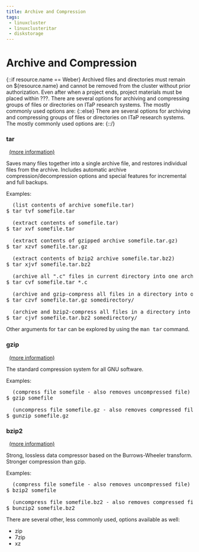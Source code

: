 ```yaml
---
title: Archive and Compression
tags:
 - linuxcluster
 - linuxclusteritar
 - diskstorage
---
```


# Archive and Compression
{::if resource.name == Weber}
Archived files and directories must remain on ${resource.name} and cannot be removed from the cluster without prior authorization.  Even after when a project ends, project materials must be placed within ???.  There are several options for archiving and compressing groups of files or directories on ITaP research systems.  The mostly commonly used options are:
{::else}
There are several options for archiving and compressing groups of files or directories on ITaP research systems.  The mostly commonly used options are:
{::/}



### <strong>tar</strong>
&#160;
<a href="http://www.gnu.org/software/tar/tar.html" target="_blank" rel="noopener">(more information)</a><br />

Saves many files together into a single archive file, and restores individual files from the archive.  Includes automatic archive compression/decompression options and special features for incremental and full backups.

Examples:

<pre>  (list contents of archive somefile.tar)
$ tar tvf somefile.tar

  (extract contents of somefile.tar)
$ tar xvf somefile.tar

  (extract contents of gzipped archive somefile.tar.gz)
$ tar xzvf somefile.tar.gz

  (extract contents of bzip2 archive somefile.tar.bz2)
$ tar xjvf somefile.tar.bz2

  (archive all ".c" files in current directory into one archive file)
$ tar cvf somefile.tar *.c

  (archive and gzip-compress all files in a directory into one archive file)
$ tar czvf somefile.tar.gz somedirectory/

  (archive and bzip2-compress all files in a directory into one archive file)
$ tar cjvf somefile.tar.bz2 somedirectory/
</pre>

Other arguments for <kbd>tar</kbd> can be explored by using the <kbd>man tar</kbd> command.

### <strong>gzip</strong>
&#160;
<a href="http://www.gnu.org/software/gzip/gzip.html" target="_blank" rel="noopener">(more information)</a><br />

The standard compression system for all GNU software.

Examples:

<pre>  (compress file somefile - also removes uncompressed file)
$ gzip somefile

  (uncompress file somefile.gz - also removes compressed file)
$ gunzip somefile.gz
</pre> 

### <strong>bzip2</strong>
&#160;
<a href="http://www.bzip.org/" target="_blank" rel="noopener">(more information)</a><br />

Strong, lossless data compressor based on the Burrows-Wheeler transform. Stronger compression than gzip.

Examples:

<pre>  (compress file somefile - also removes uncompressed file)
$ bzip2 somefile

  (uncompress file somefile.bz2 - also removes compressed file)
$ bunzip2 somefile.bz2
</pre>

There are several other, less commonly used, options available as well:

* zip
* 7zip
* xz
